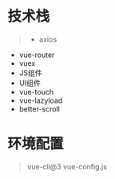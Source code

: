 # 技术栈
> - axios
  - vue-router
  - vuex
  - JS组件
  - UI组件
  - vue-touch
  - vue-lazyload
  - better-scroll




# 环境配置
> vue-cli@3
  vue-config.js
